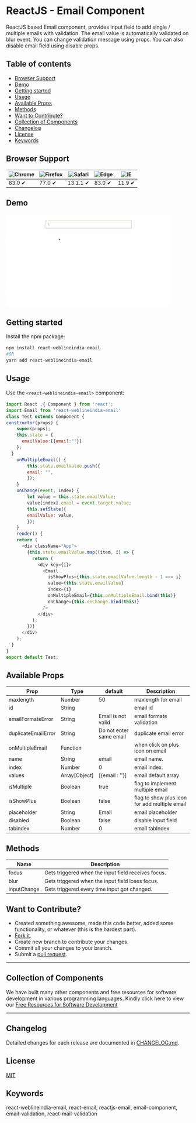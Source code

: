 # ReactJS - Email Component

ReactJS based Email component, provides input field to add single / multiple emails with validation. The email value is automatically validated on blur event. You can change validation message using props. You can also disable email field using disable props.

## Table of contents

- [Browser Support](#browser-support)
- [Demo](#demo)
- [Getting started](#getting-started)
- [Usage](#usage)
- [Available Props](#available-props)
- [Methods](#methods)
- [Want to Contribute?](#want-to-contribute)
- [Collection of Components](#collection-of-components)
- [Changelog](#changelog)
- [License](#license)
- [Keywords](#Keywords)

## Browser Support

| ![Chrome](https://raw.github.com/alrra/browser-logos/master/src/chrome/chrome_48x48.png) | ![Firefox](https://raw.github.com/alrra/browser-logos/master/src/firefox/firefox_48x48.png) | ![Safari](https://raw.github.com/alrra/browser-logos/master/src/safari/safari_48x48.png) | ![Edge](https://raw.github.com/alrra/browser-logos/master/src/edge/edge_48x48.png) | ![IE](https://raw.github.com/alrra/browser-logos/master/src/archive/internet-explorer_9-11/internet-explorer_9-11_48x48.png) |
| ---------------------------------------------------------------------------------------- | ------------------------------------------------------------------------------------------- | ---------------------------------------------------------------------------------------- | ---------------------------------------------------------------------------------- | ---------------------------------------------------------------------------------------------------------------------------- |
| 83.0 ✔                                                                                   | 77.0 ✔                                                                                      | 13.1.1 ✔                                                                                 | 83.0 ✔                                                                             | 11.9 ✔                                                                                                                       |

## Demo

[![](email.gif)](https://github.com/weblineindia/ReactJS-Email/email.gif)

## Getting started

Install the npm package:

```bash
npm install react-weblineindia-email
#OR
yarn add react-weblineindia-email
```

## Usage

Use the `<react-weblineindia-email>` component:

```js
import React ,{ Component } from 'react';
import Email from 'react-weblineindia-email'
class Test extends Component {
constructor(props) {
    super(props);
    this.state = {
      emailValue:[{email:""}]
    };
  }
    onMultipleEmail() {
        this.state.emailValue.push({
        email: "",
        });
    }
    onChange(event, index) {
        let value = this.state.emailValue;
        value[index].email = event.target.value;
        this.setState({
        emailValue: value,
        });
    }
    render() {
    return (
      <div className="App">
        {this.state.emailValue.map((item, i) => {
          return (
            <div key={i}>
              <Email
                isShowPlus={this.state.emailValue.length - 1 === i}
                value={this.state.emailValue}
                index={i}
                onMultipleEmail={this.onMultipleEmail.bind(this)}
                onChange={this.onChange.bind(this)}
              />
            </div>
          );
        })}
      </div>
    );
  }
}
export default Test;

```

## Available Props

| Prop                | Type          | default                 | Description                                   |
| ------------------- | ------------- | ----------------------- | --------------------------------------------- |
| maxlength           | Number        | 50                      | maxlength for email                           |
| id                  | String        |                         | email id                                      |
| emailFormateError   | String        | Email is not valid      | email formate validation                      |
| duplicateEmailError | String        | Do not enter same email | duplicate email error                         |
| onMultipleEmail     | Function      |                         | when click on plus icon on email              |
| name                | String        | email                   | email name.                                   |
| index               | Number        | 0                       | email index.                                  |
| values              | Array[Object] | [{email : ''}]          | email default array                           |
| isMultiple          | Boolean       | true                    | flag to implement multiple email              |
| isShowPlus          | Boolean       | false                   | flag to show plus icon for add multiple email |
| placeholder         | String        | Email                   | email placeholder                             |
| disabled            | Boolean       | false                   | disable input field                           |
| tabindex            | Number        | 0                       | email tabIndex                                |

## Methods

| Name        | Description                                         |
| ----------- | --------------------------------------------------- |
| focus       | Gets triggered when the input field receives focus. |
| blur        | Gets triggered when the input field loses focus.    |
| inputChange | Gets triggered every time input got changed.        |

## Want to Contribute?

- Created something awesome, made this code better, added some functionality, or whatever (this is the hardest part).
- [Fork it](http://help.github.com/forking/).
- Create new branch to contribute your changes.
- Commit all your changes to your branch.
- Submit a [pull request](http://help.github.com/pull-requests/).

---

## Collection of Components

We have built many other components and free resources for software development in various programming languages. Kindly click here to view our [Free Resources for Software Development](https://www.weblineindia.com/software-development-resources.html)

---

## Changelog

Detailed changes for each release are documented in [CHANGELOG.md](./CHANGELOG.md).

## License

[MIT](LICENSE)

[mit]: https://github.com/weblineindia/ReactJS-Email/blob/master/LICENSE

## Keywords
 
react-weblineindia-email, react-email, reactjs-email, email-component, email-validation, react-mail-validation
